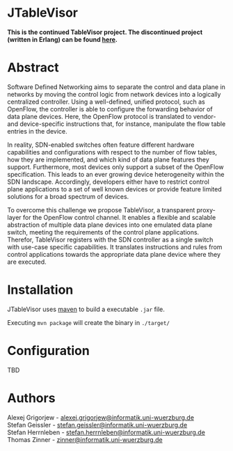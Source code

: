 # JTableVisor

**This is the continued TableVisor project. The discontinued project (written in Erlang) can be found [here](https://github.com/lsinfo3/TableVisor).**

# Abstract

Software Defined Networking aims to separate the control and data plane in networks by moving the control logic from network devices into a logically centralized controller. Using a well-defined, unified protocol, such as OpenFlow, the controller is able to configure the forwarding behavior of data plane devices. Here, the OpenFlow protocol is translated to vendor- and device-specific instructions that, for instance, manipulate the flow table entries in the device.
  
In reality, SDN-enabled switches often feature different hardware capabilities and configurations with respect to the number of flow tables, how they are implemented, and which kind of data plane features they support. Furthermore, most devices only support a subset of the OpenFlow specification. This leads to an ever growing device heterogeneity within the SDN landscape. Accordingly, developers either have to restrict control plane applications to a set of well known devices or provide feature limited solutions for a broad spectrum of devices.

To overcome this challenge we propose TableVisor, a transparent proxy-layer for the OpenFlow control channel.
It enables a flexible and scalable abstraction of multiple data plane devices into one emulated data plane switch, meeting the requirements of the control plane applications. 
Therefor, TableVisor registers with the SDN controller as a single switch with use-case specific capabilities. It translates instructions and rules from control applications towards the appropriate data plane device where they are executed.

# Installation

JTableVisor uses [maven](https://maven.apache.org/) to build a executable `.jar` file.

Executing `mvn package` will create the binary in `./target/`

# Configuration

TBD

# Authors
Alexej Grigorjew - <alexej.grigorjew@informatik.uni-wuerzburg.de>  
Stefan Geissler - <stefan.geissler@informatik.uni-wuerzburg.de>  
Stefan Herrnleben - <stefan.herrnleben@informatik.uni-wuerzburg.de>  
Thomas Zinner - <zinner@informatik.uni-wuerzburg.de>
